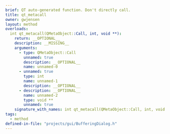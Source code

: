 ```yaml
---
brief: QT auto-generated function. Don't directly call.
title: qt_metacall
owner: gwjensen
layout: method
overloads:
  int qt_metacall(QMetaObject::Call, int, void **):
    return: __OPTIONAL__
    description: __MISSING__
    arguments:
      - type: QMetaObject::Call
        unnamed: true
        description: __OPTIONAL__
        name: unnamed-0
      - unnamed: true
        type: int
        name: unnamed-1
        description: __OPTIONAL__
      - description: __OPTIONAL__
        name: unnamed-2
        type: void **
        unnamed: true
    signature_with_names: int qt_metacall(QMetaObject::Call, int, void **)
tags:
  - method
defined-in-file: "projects/gui/BufferingDialog.h"
---
```


